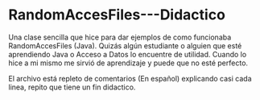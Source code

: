 # RandomAccesFiles---Didactico
Una clase sencilla que hice para dar ejemplos de como funcionaba RandomAccesFiles (Java). Quizás algún estudiante o alguien que esté aprendiendo Java o Acceso a Datos lo encuentre de utilidad. Cuando lo hice a mi mismo me sirvió de aprendizaje y puede que no esté perfecto.

El archivo está repleto de comentarios (En español) explicando casi cada linea, repito que tiene un fin didactico.
